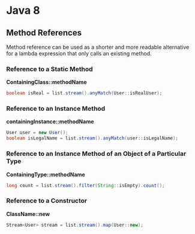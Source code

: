 # Java 8

## Method References

Method reference can be used as a shorter and more readable alternative for a lambda expression that only calls an existing method.

### Reference to a Static Method

**ContainingClass::methodName**

```java
boolean isReal = list.stream().anyMatch(User::isRealUser);
```

### Reference to an Instance Method

**containingInstance::methodName**

```java
User user = new User();
boolean isLegalName = list.stream().anyMatch(user::isLegalName);
```

### Reference to an Instance Method of an Object of a Particular Type

**ContainingType::methodName**

```java
long count = list.stream().filter(String::isEmpty).count();
```

### Reference to a Constructor

**ClassName::new**

```java
Stream<User> stream = list.stream().map(User::new);
```
